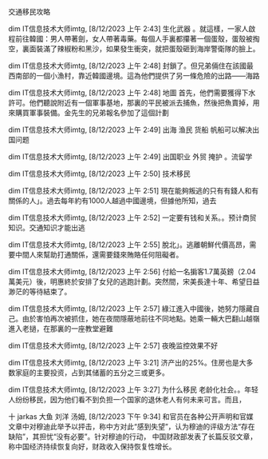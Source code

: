交通移民攻略


dim IT信息技术大师imtg, [8/12/2023 上午 2:43]
生化武器  。就這樣，一家人啟程前往韓國：男人帶著劍，女人帶著毒藥。每個人手裏都攥著一個蛋殼，蛋殼被掏空，裏面裝滿了辣椒粉和黑沙，如果發生衝突，就把蛋殼砸到海岸警衛隊的臉上。

dim IT信息技术大师imtg, [8/12/2023 上午 2:48]
封鎖了。但兄弟倆住在該國最西南部的一個小漁村，靠近韓國邊境。這為他們提供了另一條危險的出路——海路

dim IT信息技术大师imtg, [8/12/2023 上午 2:48]
地圖
首先，他們需要獲得下水許可。他們聽說附近有一個軍事基地，那裏的平民被派去捕魚，然後把魚賣掉，用來購買軍事裝備。金先生的兄弟報名參加了這個計劃

dim IT信息技术大师imtg, [8/12/2023 上午 2:49]
出海 渔民 货船 帆船可以解决出国问题

dim IT信息技术大师imtg, [8/12/2023 上午 2:49]
出国职业 外贸 掩护 。流留学

dim IT信息技术大师imtg, [8/12/2023 上午 2:50]
技术移民

dim IT信息技术大师imtg, [8/12/2023 上午 2:51]
現在能夠叛逃的只有有錢人和有關係的人」。過去每年約有1000人越過中國邊境，但據他所知，過去

dim IT信息技术大师imtg, [8/12/2023 上午 2:52]
一定要有钱和关系。。预计商贸 知识。交通知识才能出逃

dim IT信息技术大师imtg, [8/12/2023 上午 2:55]
脫北」。逃離朝鮮代價高昂，需要中間人來幫助打通關係，還需要錢來賄賂任何阻礙者。

dim IT信息技术大师imtg, [8/12/2023 上午 2:56]
付給一名掮客1.7萬英鎊（2.04萬美元）後，明惠終於安排了女兒的逃跑計劃。突然間，宋美長達十年、希望日益渺茫的等待結束了。

dim IT信息技术大师imtg, [8/12/2023 上午 2:57]
綠江進入中國後，她努力隱藏自己。由於害怕再次被抓住，她在夜間隱蔽地前往不同地點。她乘一輛大巴翻山越嶺進入老撾，在那裏的一座教堂避難

dim IT信息技术大师imtg, [8/12/2023 上午 2:57]
夜晚监控效果不好

dim IT信息技术大师imtg, [8/12/2023 上午 3:21]
济产出的25%。住房也是大多数家庭的主要投资，占到其储蓄的五分之三或更多。

dim IT信息技术大师imtg, [8/12/2023 上午 3:27]
为什么移民  老龄化社会。。年轻人纷纷移民，因为他们看不到负担一个国家的退休老人有何未来可言。而且，

十 jarkas 大鱼 刘洋 汤姆, [8/12/2023 下午 9:34]
和官员在各种公开声明和官媒文章中对穆迪此举予以抨击，称中方对此“感到失望”，认为穆迪的评级方法“存在缺陷”，其担忧“没有必要”。针对穆迪的行动， 中国财政部发表了长篇反驳文章，称中国经济持续恢复向好，财政收入保持恢复性增长。
